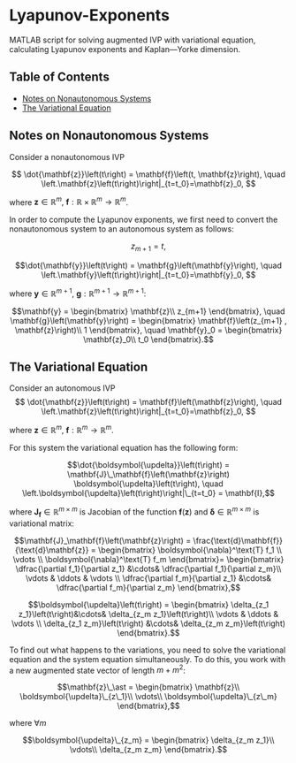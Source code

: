 # Lyapunov-Exponents
MATLAB script for solving augmented IVP with variational equation, calculating Lyapunov exponents and Kaplan—Yorke dimension.

## Table of Contents
- [Notes on Nonautonomous Systems](#notes-on-nonautonomous-systems)
- [The Variational Equation](#the-variational-equation)

## Notes on Nonautonomous Systems
Consider a nonautonomous IVP 

$$ \dot{\mathbf{z}}\left(t\right) = \mathbf{f}\left(t, \mathbf{z}\right), \quad \left.\mathbf{z}\left(t\right)\right|_{t=t_0}=\mathbf{z}_0, $$

where $\mathbf{z} \in \mathbb{R}^m, ~\mathbf{f}: \mathbb{R}\times\mathbb{R}^m \to \mathbb{R}^m$.

In order to compute the Lyapunov exponents, we first need to convert the nonautonomous system to an autonomous system as follows:

$$ z_{m+1} = t,$$

$$\dot{\mathbf{y}}\left(t\right) = \mathbf{g}\left(\mathbf{y}\right), \quad \left.\mathbf{y}\left(t\right)\right|_{t=t_0}=\mathbf{y}_0, $$

where $\mathbf{y} \in \mathbb{R}^{m+1}, ~\mathbf{g}: \mathbb{R}^{m+1} \to \mathbb{R}^{m+1}$:

$$\mathbf{y} = \begin{bmatrix}
			\mathbf{z}\\
			z_{m+1}	
		\end{bmatrix}, \quad  \mathbf{g}\left(\mathbf{y}\right) = \begin{bmatrix}
		\mathbf{f}\left(z_{m+1}	, \mathbf{z}\right)\\
		1
		\end{bmatrix}, \quad \mathbf{y}_0 = \begin{bmatrix}
		\mathbf{z}_0\\
		t_0
		\end{bmatrix}.$$
		
## The Variational Equation

Consider an autonomous IVP 
$$		\dot{\mathbf{z}}\left(t\right) = \mathbf{f}\left(\mathbf{z}\right), \quad \left.\mathbf{z}\left(t\right)\right|_{t=t_0}=\mathbf{z}_0, $$

where $\mathbf{z} \in \mathbb{R}^m, ~\mathbf{f}:\mathbb{R}^m \to \mathbb{R}^m$.

For this system the variational equation has the following form:

$$\dot{\boldsymbol{\updelta}}\left(t\right) = \mathbf{J}\_\mathbf{f}\left(\mathbf{z}\right) \boldsymbol{\updelta}\left(t\right), \quad \left.\boldsymbol{\updelta}\left(t\right)\right|\_{t=t_0} = \mathbf{I},$$
	
where $\mathbf{J}_\mathbf{f} \in \mathbb{R}^{m\times m}$ is Jacobian of the function $\mathbf{f}\left(\mathbf{z}\right)$ and $\boldsymbol{\updelta} \in \mathbb{R}^{m\times m}$ is variational matrix:
	
$$\mathbf{J}_\mathbf{f}\left(\mathbf{z}\right) = \frac{\text{d}\mathbf{f}}{\text{d}\mathbf{z}} = \begin{bmatrix}
			\boldsymbol{\nabla}^\text{T} f_1 
			\\
			\vdots
			\\
			\boldsymbol{\nabla}^\text{T} f_m
		\end{bmatrix}=
		\begin{bmatrix}
			\dfrac{\partial f_1}{\partial z_1} &\cdots& \dfrac{\partial f_1}{\partial z_m}\\
			\vdots & \ddots & \vdots \\
			\dfrac{\partial f_m}{\partial z_1} &\cdots& \dfrac{\partial f_m}{\partial z_m} 
		\end{bmatrix},$$	

$$\boldsymbol{\updelta}\left(t\right) = 
		\begin{bmatrix}
			\delta_{z_1 z_1}\left(t\right)&\cdots& \delta_{z_m z_1}\left(t\right)\\
			\vdots & \ddots & \vdots \\
			\delta_{z_1 z_m}\left(t\right) &\cdots& \delta_{z_m z_m}\left(t\right)
		\end{bmatrix}.$$
		
To find out what happens to the variations, you need to solve the variational equation and the system equation simultaneously. To do this, you work with a new augmented state vector of length $m + m^2$:

$$\mathbf{z}\_\ast = \begin{bmatrix}
			\mathbf{z}\\
			\boldsymbol{\updelta}\_{z\_1}\\
			\vdots\\
			\boldsymbol{\updelta}\_{z\_m}
		\end{bmatrix},$$
		
where $\forall m$

$$\boldsymbol{\updelta}\_{z_m} = \begin{bmatrix}
			\delta_{z_m z_1}\\
			\vdots\\
			\delta_{z_m z_m}
		\end{bmatrix}.$$
